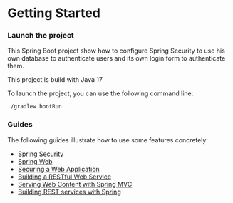 # Getting Started

### Launch the project

This Spring Boot project show how to configure Spring Security to use his own database to authenticate users and its 
own login form to authenticate them.

This project is build with Java 17

To launch the project, you can use the following command line:

```shell
./gradlew bootRun
```

### Guides

The following guides illustrate how to use some features concretely:

* [Spring Security](https://docs.spring.io/spring-boot/docs/3.2.1/reference/htmlsingle/index.html#web.security)
* [Spring Web](https://docs.spring.io/spring-boot/docs/3.2.1/reference/htmlsingle/index.html#web)
* [Securing a Web Application](https://spring.io/guides/gs/securing-web/)
* [Building a RESTful Web Service](https://spring.io/guides/gs/rest-service/)
* [Serving Web Content with Spring MVC](https://spring.io/guides/gs/serving-web-content/)
* [Building REST services with Spring](https://spring.io/guides/tutorials/rest/)

